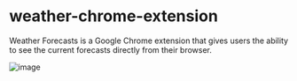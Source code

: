 # weather-chrome-extension
Weather Forecasts is a Google Chrome extension that gives users the ability to see the current forecasts directly from their browser.

![image](https://github.com/fojogrimmo/weather-chrome-extension/assets/111078093/b5b2ccbe-4796-45c0-823b-4df149041fa5)

